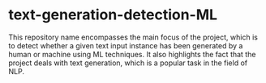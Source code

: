 # text-generation-detection-ML
This repository name encompasses the main focus of the project, which is to detect whether a given text input instance has been generated by a human or machine using ML techniques. It also highlights the fact that the project deals with text generation, which is a popular task in the field of NLP.
